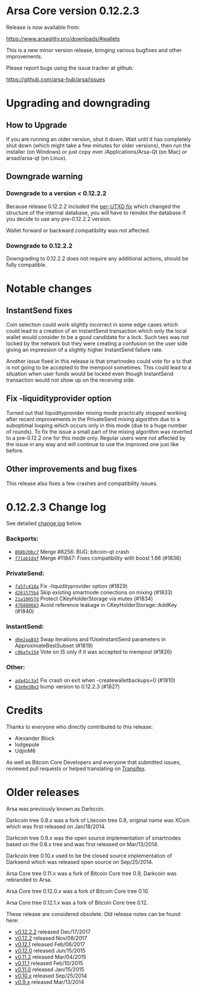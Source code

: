 Arsa Core version 0.12.2.3
==========================

Release is now available from:

  <https://www.arsagility.pro/downloads/#wallets>

This is a new minor version release, bringing various bugfixes and other
improvements.

Please report bugs using the issue tracker at github:

  <https://github.com/arsa-hub/arsa/issues>


Upgrading and downgrading
=========================

How to Upgrade
--------------

If you are running an older version, shut it down. Wait until it has completely
shut down (which might take a few minutes for older versions), then run the
installer (on Windows) or just copy over /Applications/Arsa-Qt (on Mac) or
arsad/arsa-qt (on Linux).

Downgrade warning
-----------------

### Downgrade to a version < 0.12.2.2

Because release 0.12.2.2 included the [per-UTXO fix](release-notes/arsa/release-notes-0.12.2.2.md#per-utxo-fix)
which changed the structure of the internal database, you will have to reindex
the database if you decide to use any pre-0.12.2.2 version.

Wallet forward or backward compatibility was not affected.

### Downgrade to 0.12.2.2

Downgrading to 0.12.2.2 does not require any additional actions, should be
fully compatible.

Notable changes
===============

InstantSend fixes
-----------------

Coin selection could work slightly incorrect in some edge cases which could
lead to a creation of an InstantSend transaction which only the local wallet
would consider to be a good candidate for a lock. Such txes was not locked by
the network but they were creating a confusion on the user side giving an
impression of a slightly higher InstantSend failure rate.

Another issue fixed in this release is that smartnodes could vote for a tx
that is not going to be accepted to the mempool sometimes. This could lead to
a situation when user funds would be locked even though InstantSend transaction
would not show up on the receiving side.

Fix -liquidityprovider option
-----------------------------

Turned out that liquidityprovider mixing mode practically stopped working after
recent improvements in the PrivateSend mixing algorithm due to a suboptimal
looping which occurs only in this mode (due to a huge number of rounds). To fix
the issue a small part of the mixing algorithm was reverted to a pre-0.12.2 one
for this mode only. Regular users were not affected by the issue in any way and
will continue to use the improved one just like before.

Other improvements and bug fixes
--------------------------------

This release also fixes a few crashes and compatibility issues.


0.12.2.3 Change log
===================

See detailed [change log](https://github.com/arsa-hub/arsa/compare/v0.12.2.2...arsa:v0.12.2.3) below.

### Backports:
- [`068b20bc7`](https://github.com/arsa-hub/arsa/commit/068b20bc7) Merge #8256: BUG: bitcoin-qt crash
- [`f71ab1daf`](https://github.com/arsa-hub/arsa/commit/f71ab1daf) Merge #11847: Fixes compatibility with boost 1.66 (#1836)

### PrivateSend:
- [`fa5fc418a`](https://github.com/arsa-hub/arsa/commit/fa5fc418a) Fix -liquidityprovider option (#1829)
- [`d261575b4`](https://github.com/arsa-hub/arsa/commit/d261575b4) Skip existing smartnode conections on mixing (#1833)
- [`21a10057d`](https://github.com/arsa-hub/arsa/commit/21a10057d) Protect CKeyHolderStorage via mutex (#1834)
- [`476888683`](https://github.com/arsa-hub/arsa/commit/476888683) Avoid reference leakage in CKeyHolderStorage::AddKey (#1840)

### InstantSend:
- [`d6e2aa843`](https://github.com/arsa-hub/arsa/commit/d6e2aa843) Swap iterations and fUseInstantSend parameters in ApproximateBestSubset (#1819)
- [`c9bafe154`](https://github.com/arsa-hub/arsa/commit/c9bafe154) Vote on IS only if it was accepted to mempool (#1826)

### Other:
- [`ada41c3af`](https://github.com/arsa-hub/arsa/commit/ada41c3af) Fix crash on exit when -createwalletbackups=0 (#1810)
- [`63e0e30e3`](https://github.com/arsa-hub/arsa/commit/63e0e30e3) bump version to 0.12.2.3 (#1827)

Credits
=======

Thanks to everyone who directly contributed to this release:

- Alexander Block
- lodgepole
- UdjinM6

As well as Bitcoin Core Developers and everyone that submitted issues,
reviewed pull requests or helped translating on
[Transifex](https://www.transifex.com/projects/p/arsa/).


Older releases
==============

Arsa was previously known as Darkcoin.

Darkcoin tree 0.8.x was a fork of Litecoin tree 0.8, original name was XCoin
which was first released on Jan/18/2014.

Darkcoin tree 0.9.x was the open source implementation of smartnodes based on
the 0.8.x tree and was first released on Mar/13/2014.

Darkcoin tree 0.10.x used to be the closed source implementation of Darksend
which was released open source on Sep/25/2014.

Arsa Core tree 0.11.x was a fork of Bitcoin Core tree 0.9,
Darkcoin was rebranded to Arsa.

Arsa Core tree 0.12.0.x was a fork of Bitcoin Core tree 0.10.

Arsa Core tree 0.12.1.x was a fork of Bitcoin Core tree 0.12.

These release are considered obsolete. Old release notes can be found here:

- [v0.12.2.2](release-notes/arsa/release-notes-0.12.2.2.md) released Dec/17/2017
- [v0.12.2](release-notes/arsa/release-notes-0.12.2.md) released Nov/08/2017
- [v0.12.1](release-notes/arsa/release-notes-0.12.1.md) released Feb/06/2017
- [v0.12.0](release-notes/arsa/release-notes-0.12.0.md) released Jun/15/2015
- [v0.11.2](release-notes/arsa/release-notes-0.11.2.md) released Mar/04/2015
- [v0.11.1](release-notes/arsa/release-notes-0.11.1.md) released Feb/10/2015
- [v0.11.0](release-notes/arsa/release-notes-0.11.0.md) released Jan/15/2015
- [v0.10.x](release-notes/arsa/release-notes-0.10.0.md) released Sep/25/2014
- [v0.9.x](release-notes/arsa/release-notes-0.9.0.md) released Mar/13/2014

